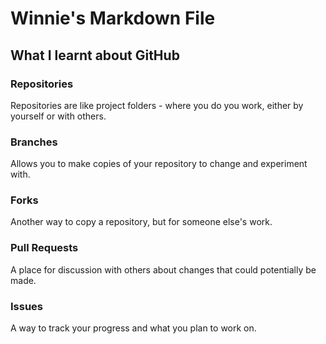 # Winnie's Markdown File 
## What I learnt about GitHub

### Repositories
Repositories are like project folders - where you do you work, either by yourself or with others. 

### Branches
Allows you to make copies of your repository to change and experiment with. 

### Forks
Another way to copy a repository, but for someone else's work. 

### Pull Requests
A place for discussion with others about changes that could potentially be made. 

### Issues
A way to track your progress and what you plan to work on. 
